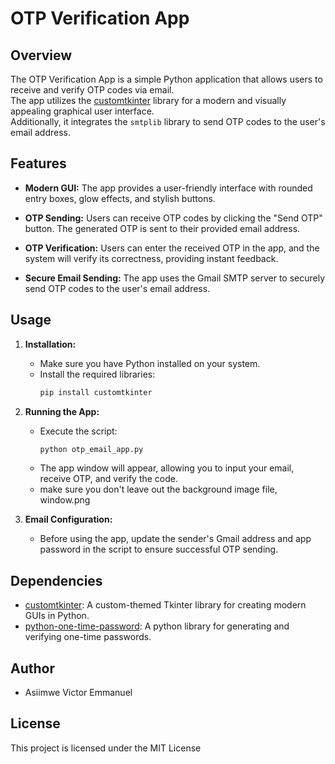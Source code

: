 # OTP Verification App

## Overview

The OTP Verification App is a simple Python application that allows users to receive and verify OTP codes via email.<br> 
The app utilizes the [customtkinter]([https://github.com/TkinterEP/customtkinter](https://github.com/TomSchimansky/CustomTkinter)) library for a modern and visually appealing graphical user interface.<br> 
Additionally, it integrates the `smtplib` library to send OTP codes to the user's email address.

## Features

- **Modern GUI:** The app provides a user-friendly interface with rounded entry boxes, glow effects, and stylish buttons.

- **OTP Sending:** Users can receive OTP codes by clicking the "Send OTP" button. The generated OTP is sent to their provided email address.

- **OTP Verification:** Users can enter the received OTP in the app, and the system will verify its correctness, providing instant feedback.

- **Secure Email Sending:** The app uses the Gmail SMTP server to securely send OTP codes to the user's email address.

## Usage

1. **Installation:**
    - Make sure you have Python installed on your system.
    - Install the required libraries:
        ```bash
        pip install customtkinter
        ```

2. **Running the App:**
    - Execute the script:
        ```bash
        python otp_email_app.py
        ```
    - The app window will appear, allowing you to input your email, receive OTP, and verify the code.
    - make sure you don't leave out the background image file, window.png

3. **Email Configuration:**
    - Before using the app, update the sender's Gmail address and app password in the script to ensure successful OTP sending.

## Dependencies

- [customtkinter](https://github.com/TkinterEP/customtkinter): A custom-themed Tkinter library for creating modern GUIs in Python.
- [python-one-time-password](https://github.com/pyauth/pyotp): A python library for generating and verifying one-time passwords.

## Author

- Asiimwe Victor Emmanuel 

## License

This project is licensed under the MIT License
